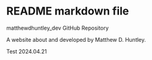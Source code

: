 # README markdown file

matthewdhuntley_dev GitHub Repository

A website about and developed by Matthew D. Huntley.

Test 2024.04.21
